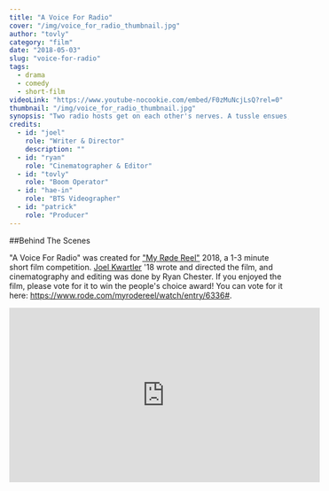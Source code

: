 ```yaml
---
title: "A Voice For Radio"
cover: "/img/voice_for_radio_thumbnail.jpg"
author: "tovly"
category: "film"
date: "2018-05-03"
slug: "voice-for-radio"
tags:
  - drama
  - comedy
  - short-film
videoLink: "https://www.youtube-nocookie.com/embed/F0zMuNcjLsQ?rel=0"
thumbnail: "/img/voice_for_radio_thumbnail.jpg"
synopsis: "Two radio hosts get on each other's nerves. A tussle ensues, and one host must use a unique talent to make sure the show goes on."
credits:
  - id: "joel"
    role: "Writer & Director"
    description: ""
  - id: "ryan"
    role: "Cinematographer & Editor"
  - id: "tovly"
    role: "Boom Operator"
  - id: "hae-in"
    role: "BTS Videographer"
  - id: "patrick"
    role: "Producer"
---
```


##Behind The Scenes

"A Voice For Radio" was created for ["My Røde Reel"](https://www.rode.com/myrodereel) 2018, a 1-3 minute short film competition. [Joel Kwartler](https://twitter.com/joelkwartler) '18 wrote and directed the film, and cinematography and editing was done by Ryan Chester. If you enjoyed the film, please vote for it to win the people's choice award! You can vote for it here: https://www.rode.com/myrodereel/watch/entry/6336#.

<iframe width="560" height="315" src="https://www.youtube-nocookie.com/embed/uNJQJcz_80s?rel=0&modestbranding=1" frameborder="0" allow="autoplay; encrypted-media" allowfullscreen></iframe>

